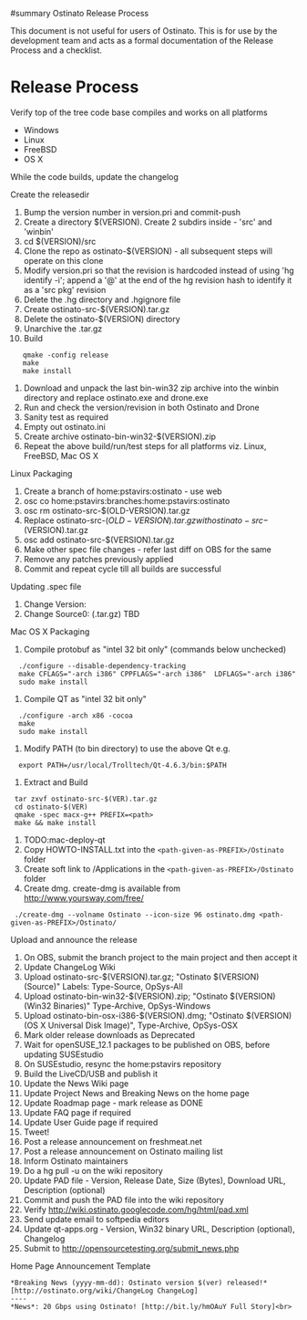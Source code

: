﻿#summary Ostinato Release Process

This document is not useful for users of Ostinato. This is for use by the development team and acts as a formal documentation of the Release Process and a checklist.

# Release Process #
Verify top of the tree code base compiles and works on all platforms
  * Windows
  * Linux
  * FreeBSD
  * OS X

While the code builds, update the changelog

Create the releasedir
  1. Bump the version number in version.pri and commit-push
  1. Create a directory $(VERSION). Create 2 subdirs inside - 'src' and 'winbin'
  1. cd $(VERSION)/src
  1. Clone the repo as ostinato-$(VERSION) - all subsequent steps will operate on this clone
  1. Modify version.pri so that the revision is hardcoded instead of using 'hg identify -i'; append a '@' at the end of the hg revision hash to identify it as a 'src pkg' revision
  1. Delete the .hg directory and .hgignore file
  1. Create ostinato-src-$(VERSION).tar.gz
  1. Delete the ostinato-$(VERSION) directory
  1. Unarchive the .tar.gz
  1. Build
```
   qmake -config release
   make
   make install
```
  1. Download and unpack the last bin-win32 zip archive into the winbin directory and replace ostinato.exe and drone.exe
  1. Run and check the version/revision in both Ostinato and Drone
  1. Sanity test as required
  1. Empty out ostinato.ini
  1. Create archive ostinato-bin-win32-$(VERSION).zip
  1. Repeat the above build/run/test steps for all platforms viz. Linux, FreeBSD, Mac OS X

Linux Packaging
  1. Create a branch of home:pstavirs:ostinato - use web
  1. osc co home:pstavirs:branches:home:pstavirs:ostinato
  1. osc rm ostinato-src-$(OLD-VERSION).tar.gz
  1. Replace ostinato-src-$(OLD-VERSION).tar.gz with ostinato-src-$(VERSION).tar.gz
  1. osc add ostinato-src-$(VERSION).tar.gz
  1. Make other spec file changes - refer last diff on OBS for the same
  1. Remove any patches previously applied
  1. Commit and repeat cycle till all builds are successful

Updating .spec file
1. Change Version:
2. Change Source0: (.tar.gz)
TBD

Mac OS X Packaging
  1. Compile protobuf as "intel 32 bit only" (commands below unchecked)
```
  ./configure --disable-dependency-tracking
  make CFLAGS="-arch i386" CPPFLAGS="-arch i386"  LDFLAGS="-arch i386"
  sudo make install
```
  1. Compile QT as "intel 32 bit only"
```
  ./configure -arch x86 -cocoa
  make
  sudo make install
```
  1. Modify PATH (to bin directory) to use the above Qt e.g.
```
  export PATH=/usr/local/Trolltech/Qt-4.6.3/bin:$PATH
```
  1. Extract and Build
```
 tar zxvf ostinato-src-$(VER).tar.gz
 cd ostinato-$(VER)
 qmake -spec macx-g++ PREFIX=<path>
 make && make install
```
  1. TODO:mac-deploy-qt
  1. Copy HOWTO-INSTALL.txt into the `<path-given-as-PREFIX>/Ostinato` folder
  1. Create soft link to /Applications in the `<path-given-as-PREFIX>/Ostinato` folder
  1. Create dmg. create-dmg is available from http://www.yoursway.com/free/
```
 ./create-dmg --volname Ostinato --icon-size 96 ostinato.dmg <path-given-as-PREFIX>/Ostinato/
```


Upload and announce the release
  1. On OBS, submit the branch project to the main project and then accept it
  1. Update ChangeLog Wiki
  1. Upload ostinato-src-$(VERSION).tar.gz; "Ostinato $(VERSION) (Source)" Labels:  Type-Source, OpSys-All
  1. Upload ostinato-bin-win32-$(VERSION).zip; "Ostinato $(VERSION) (Win32 Binaries)" Type-Archive, OpSys-Windows
  1. Upload ostinato-bin-osx-i386-$(VERSION).dmg; "Ostinato $(VERSION) (OS X Universal Disk Image)", Type-Archive, OpSys-OSX
  1. Mark older release downloads as Deprecated
  1. Wait for openSUSE\_12.1 packages to be published on OBS, before updating SUSEstudio
  1. On SUSEstudio, resync the home:pstavirs repository
  1. Build the LiveCD/USB and publish it
  1. Update the News Wiki page
  1. Update Project News and Breaking News on the home page
  1. Update Roadmap page - mark release as DONE
  1. Update FAQ page if required
  1. Update User Guide page if required
  1. Tweet!
  1. Post a release announcement on freshmeat.net
  1. Post a release announcement on Ostinato mailing list
  1. Inform Ostinato maintainers
  1. Do a hg pull -u on the wiki repository
  1. Update PAD file - Version, Release Date, Size (Bytes), Download URL, Description (optional)
  1. Commit and push the PAD file into the wiki repository
  1. Verify http://wiki.ostinato.googlecode.com/hg/html/pad.xml
  1. Send update email to softpedia editors
  1. Update qt-apps.org - Version, Win32 binary URL, Description (optional), Changelog
  1. Submit to http://opensourcetesting.org/submit_news.php

Home Page Announcement Template
```
*Breaking News (yyyy-mm-dd): Ostinato version $(ver) released!* [http://ostinato.org/wiki/ChangeLog ChangeLog]
----
*News*: 20 Gbps using Ostinato! [http://bit.ly/hmOAuY Full Story]<br>
```